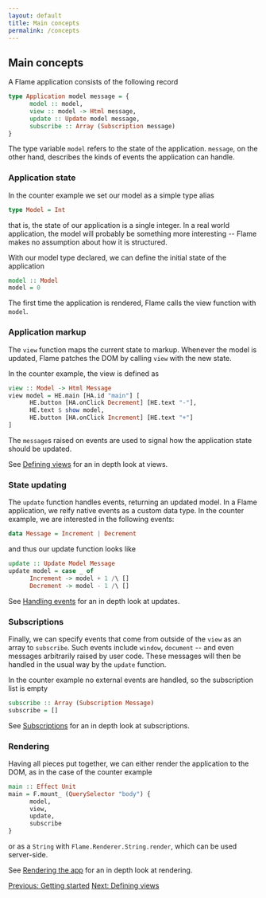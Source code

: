 ```yaml
---
layout: default
title: Main concepts
permalink: /concepts
---
```


## Main concepts

A Flame application consists of the following record

```haskell
type Application model message = {
      model :: model,
      view :: model -> Html message,
      update :: Update model message,
      subscribe :: Array (Subscription message)
}
```
The type variable `model` refers to the state of the application. `message`, on the other hand, describes the kinds of events the application can handle.

### Application state

In the counter example we set our model as a simple type alias

```haskell
type Model = Int
```

that is, the state of our application is a single integer. In a real world application, the model will probably be something more interesting -- Flame makes no assumption about how it is structured.

With our model type declared, we can define the initial state of the application

```haskell
model :: Model
model = 0
```

The first time the application is rendered, Flame calls the view function with `model`.

### Application markup

The `view` function maps the current state to markup. Whenever the model is updated, Flame patches the DOM by calling `view` with the new state.

In the counter example, the view is defined as

```haskell
view :: Model -> Html Message
view model = HE.main [HA.id "main"] [
      HE.button [HA.onClick Decrement] [HE.text "-"],
      HE.text $ show model,
      HE.button [HA.onClick Increment] [HE.text "+"]
]
```

The `message`s raised on events are used to signal how the application state should be updated.

See [Defining views](views) for an in depth look at views.

### State updating

The `update` function handles events, returning an updated model. In a Flame application, we reify native events as a custom data type. In the counter example, we are interested in the following events:

```haskell
data Message = Increment | Decrement
```

and thus our update function looks like

```haskell
update :: Update Model Message
update model = case _ of
      Increment -> model + 1 /\ []
      Decrement -> model - 1 /\ []
```

See [Handling events](events) for an in depth look at updates.

### Subscriptions

Finally, we can specify events that come from outside of the `view` as an array to `subscribe`. Such events include `window`, `document` -- and even messages arbitrarily raised by user code. These messages will then be handled in the usual way by the `update` function.

In the counter example no external events are handled, so the subscription list is empty

```haskell
subscribe :: Array (Subscription Message)
subscribe = []
```

See [Subscriptions](events#subscriptions) for an in depth look at subscriptions.

### Rendering

Having all pieces put together, we can either render the application to the DOM, as in the case of the counter example

```haskell
main :: Effect Unit
main = F.mount_ (QuerySelector "body") {
      model,
      view,
      update,
      subscribe
}
```

or as a `String` with `Flame.Renderer.String.render`, which can be used server-side.

See [Rendering the app](rendering) for an in depth look at rendering.

<a href="/index" class="direction previous">Previous: Getting started</a>
<a href="/views" class="direction">Next: Defining views</a>
